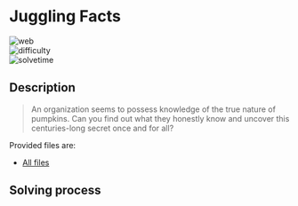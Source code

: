 # Juggling Facts

![web](https://img.shields.io/badge/category-web-brightgreen) <br>
![difficulty](https://img.shields.io/badge/difficulty-easy-green) <br>
![solvetime](https://img.shields.io/badge/solved-not%20solved-red)

## Description

> An organization seems to possess knowledge of the true nature of pumpkins. Can you find out what they honestly know and uncover this centuries-long secret once and for all?

Provided files are:
- [All files](web_juggling_facts)

## Solving process
